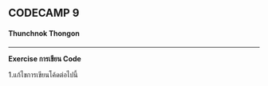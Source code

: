 ## CODECAMP 9
#### Thunchnok Thongon
***

**Exercise การเขียน Code**

1.แก้ไขการเขียนโค้ดต่อไปนี้




